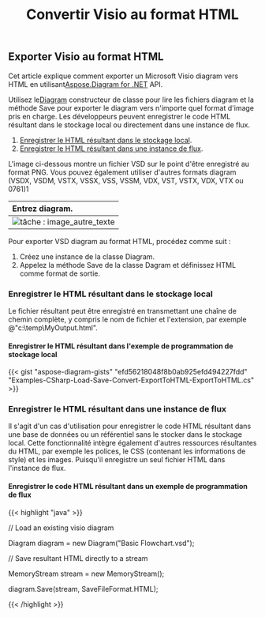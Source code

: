 ﻿---
title:  Convertir Visio au format HTML
linktitle: Convertir Visio en HTML
type: docs
weight: 30
url: /fr/net/convert-visio-to-html/
description: Cette rubrique vous montre comment Aspose.Diagram permet de convertir Visio en formats html. Convertissez VSD, VSS, VDW, VST, VSDX, VSSX, VSTX, VSDM, VSTM,VSSM en html avec quelques lignes de code.
---
## **Exporter Visio au format HTML**
 Cet article explique comment exporter un Microsoft Visio diagram vers HTML en utilisant[Aspose.Diagram for .NET](https://products.aspose.com/diagram/net/) API.

 Utilisez le[Diagram](http://www.aspose.com/api/net/diagram/aspose.diagram/diagram) constructeur de classe pour lire les fichiers diagram et la méthode Save pour exporter le diagram vers n'importe quel format d'image pris en charge. Les développeurs peuvent enregistrer le code HTML résultant dans le stockage local ou directement dans une instance de flux.

1. [Enregistrer le HTML résultant dans le stockage local](https://docs.aspose.com/diagram/net/convert-visio-to-html/#save-resultant-html-in-the-local-storage).
1. [Enregistrer le HTML résultant dans une instance de flux](https://docs.aspose.com/diagram/net/convert-visio-to-html/#save-resultant-html-in-a-stream-instance).

L'image ci-dessous montre un fichier VSD sur le point d'être enregistré au format PNG. Vous pouvez également utiliser d'autres formats diagram (VSDX, VSDM, VSTX, VSSX, VSS, VSSM, VDX, VST, VSTX, VDX, VTX ou 0761)1

|**Entrez diagram.**|
|:- |
|![tâche : image_autre_texte](how-to-convert-a-visio-diagram_6.png)|
Pour exporter VSD diagram au format HTML, procédez comme suit :

1. Créez une instance de la classe Diagram.
1. Appelez la méthode Save de la classe Dagram et définissez HTML comme format de sortie.
### **Enregistrer le HTML résultant dans le stockage local**
Le fichier résultant peut être enregistré en transmettant une chaîne de chemin complète, y compris le nom de fichier et l'extension, par exemple @"c:\temp\MyOutput.html".
#### **Enregistrer le HTML résultant dans l'exemple de programmation de stockage local**
{{< gist "aspose-diagram-gists" "efd56218048f8b0ab925efd494227fdd" "Examples-CSharp-Load-Save-Convert-ExportToHTML-ExportToHTML.cs" >}}



### **Enregistrer le HTML résultant dans une instance de flux**
Il s'agit d'un cas d'utilisation pour enregistrer le code HTML résultant dans une base de données ou un référentiel sans le stocker dans le stockage local. Cette fonctionnalité intègre également d'autres ressources résultantes du HTML, par exemple les polices, le CSS (contenant les informations de style) et les images. Puisqu'il enregistre un seul fichier HTML dans l'instance de flux.
#### **Enregistrer le code HTML résultant dans un exemple de programmation de flux**
{{< highlight "java" >}}

 // Load an existing visio diagram

Diagram diagram = new Diagram("Basic Flowchart.vsd");

// Save resultant HTML directly to a stream

MemoryStream stream = new MemoryStream();

diagram.Save(stream, SaveFileFormat.HTML);



{{< /highlight >}}
